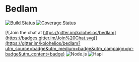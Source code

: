 # Bedlam

[![Build Status](https://travis-ci.org/kolohelios/bedlam.svg)](https://travis-ci.org/kolohelios/bedlam)
[![Coverage Status](https://coveralls.io/repos/kolohelios/bedlam/badge.svg?branch=master)](https://coveralls.io/r/kolohelios/bedlam?branch=master)

[![Join the chat at https://gitter.im/kolohelios/bedlam](https://badges.gitter.im/Join%20Chat.svg)](https://gitter.im/kolohelios/bedlam?utm_source=badge&utm_medium=badge&utm_campaign=pr-badge&utm_content=badge)
![Node.js](https://img.shields.io/badge/Node.js-0.12.2-blue.svg "Node.js")
![Hapi](https://img.shields.io/badge/Hapi-8.4.0-green.svg "Hapi")

